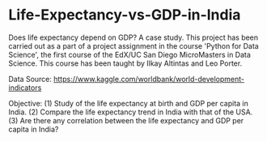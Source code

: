 # Life-Expectancy-vs-GDP-in-India
Does life expectancy depend on GDP? A case study.
This project has been carried out as a part of a project assignment in the course 'Python for Data Science', the first course of the EdX/UC San Diego MicroMasters in Data Science. This course has been taught by Ilkay Altintas and Leo Porter.

Data Source: https://www.kaggle.com/worldbank/world-development-indicators

Objective:
          (1) Study of the life expectancy at birth and GDP per capita in India.
          (2) Compare the life expectancy trend in India with that of the USA.
          (3) Are there any correlation between the life expectancy and GDP per capita in India?
